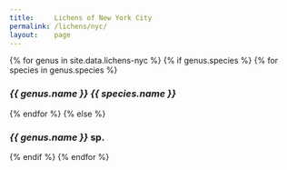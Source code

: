 ```yaml
---
title:     Lichens of New York City
permalink: /lichens/nyc/
layout:    page
---
```


{% for genus in site.data.lichens-nyc %}
{% if genus.species %}
{% for species in genus.species %}
<h3><cite>{{ genus.name }} {{ species.name }}</cite></h3>
{% endfor %}
{% else %}
<h3><cite>{{ genus.name }}</cite> sp.</h3>
{% endif %}
{% endfor %}
